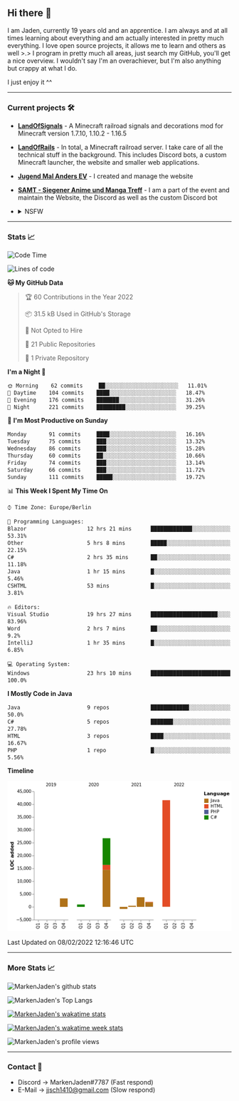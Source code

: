 ## Hi there 👋
I am Jaden, currently 19 years old and an apprentice. I am always and at all times learning about everything and am actually interested in pretty much everything. I love open source projects, it allows me to learn and others as well >.>
I program in pretty much all areas, just search my GitHub, you'll get a nice overview.
I wouldn't say I'm an overachiever, but I'm also anything but crappy at what I do.

I just enjoy it ^^

---

### Current projects 🛠

* [**LandOfSignals**](https://github.com/LandOfRails/LandOfSignals) - A Minecraft railroad signals and decorations mod for Minecraft version 1.7.10, 1.10.2 - 1.16.5
* [**LandOfRails**](https://github.com/LandOfRails) - In total, a Minecraft railroad server. I take care of all the technical stuff in the background. This includes Discord bots, a custom Minecraft launcher, the website and smaller web applications.
* [**Jugend Mal Anders EV**](https://jugendmalanders.de/) - I created and manage the website
* [**SAMT - Siegener Anime und Manga Treff**](https://github.com/Siegener-Anime-und-Manga-Treff-SAMT) - I am a part of the event and maintain the Website, the Discord as well as the custom Discord bot
* <details> 
  <summary>NSFW</summary>
  
  [**Nekos**](https://github.com/MarkenJaden/Nekos) - Website providing you with random lewd neko pics
  
</details>

---

### Stats 📈

<!--START_SECTION:waka-->
![Code Time](http://img.shields.io/badge/Code%20Time-588%20hrs%2056%20mins-blue)

![Lines of code](https://img.shields.io/badge/From%20Hello%20World%20I%27ve%20Written-78%20Thousand%20lines%20of%20code-blue)

**🐱 My GitHub Data** 

> 🏆 60 Contributions in the Year 2022
 > 
> 📦 31.5 kB Used in GitHub's Storage 
 > 
> 🚫 Not Opted to Hire
 > 
> 📜 21 Public Repositories 
 > 
> 🔑 1 Private Repository 
 > 
**I'm a Night 🦉** 

```text
🌞 Morning    62 commits     ██░░░░░░░░░░░░░░░░░░░░░░░   11.01% 
🌆 Daytime    104 commits    ████░░░░░░░░░░░░░░░░░░░░░   18.47% 
🌃 Evening    176 commits    ███████░░░░░░░░░░░░░░░░░░   31.26% 
🌙 Night      221 commits    █████████░░░░░░░░░░░░░░░░   39.25%

```
📅 **I'm Most Productive on Sunday** 

```text
Monday       91 commits     ████░░░░░░░░░░░░░░░░░░░░░   16.16% 
Tuesday      75 commits     ███░░░░░░░░░░░░░░░░░░░░░░   13.32% 
Wednesday    86 commits     ███░░░░░░░░░░░░░░░░░░░░░░   15.28% 
Thursday     60 commits     ██░░░░░░░░░░░░░░░░░░░░░░░   10.66% 
Friday       74 commits     ███░░░░░░░░░░░░░░░░░░░░░░   13.14% 
Saturday     66 commits     ███░░░░░░░░░░░░░░░░░░░░░░   11.72% 
Sunday       111 commits    █████░░░░░░░░░░░░░░░░░░░░   19.72%

```


📊 **This Week I Spent My Time On** 

```text
⌚︎ Time Zone: Europe/Berlin

💬 Programming Languages: 
Blazor                   12 hrs 21 mins      █████████████░░░░░░░░░░░░   53.31% 
Other                    5 hrs 8 mins        █████░░░░░░░░░░░░░░░░░░░░   22.15% 
C#                       2 hrs 35 mins       ██░░░░░░░░░░░░░░░░░░░░░░░   11.18% 
Java                     1 hr 15 mins        █░░░░░░░░░░░░░░░░░░░░░░░░   5.46% 
CSHTML                   53 mins             █░░░░░░░░░░░░░░░░░░░░░░░░   3.81%

🔥 Editors: 
Visual Studio            19 hrs 27 mins      █████████████████████░░░░   83.96% 
Word                     2 hrs 7 mins        ██░░░░░░░░░░░░░░░░░░░░░░░   9.2% 
IntelliJ                 1 hr 35 mins        █░░░░░░░░░░░░░░░░░░░░░░░░   6.85%

💻 Operating System: 
Windows                  23 hrs 10 mins      █████████████████████████   100.0%

```

**I Mostly Code in Java** 

```text
Java                     9 repos             ████████████░░░░░░░░░░░░░   50.0% 
C#                       5 repos             ███████░░░░░░░░░░░░░░░░░░   27.78% 
HTML                     3 repos             ████░░░░░░░░░░░░░░░░░░░░░   16.67% 
PHP                      1 repo              █░░░░░░░░░░░░░░░░░░░░░░░░   5.56%

```


**Timeline**

![Chart not found](https://raw.githubusercontent.com/MarkenJaden/MarkenJaden/main/charts/bar_graph.png) 


 Last Updated on 08/02/2022 12:16:46 UTC
<!--END_SECTION:waka-->

---

### More Stats 📈

![MarkenJaden's github stats](https://github-readme-stats.vercel.app/api?username=MarkenJaden&count_private=true&show_icons=true&theme=radical)

![MarkenJaden's Top Langs](https://github-readme-stats.vercel.app/api/top-langs/?username=MarkenJaden&theme=radical)

[![MarkenJaden's wakatime stats](https://github-readme-stats.vercel.app/api/wakatime?username=MarkenJaden&theme=radical)](https://wakatime.com/@17f322c9-222a-48b4-9e15-983c41f7aed4)

[![MarkenJaden's wakatime week stats](https://wakatime.com/badge/user/17f322c9-222a-48b4-9e15-983c41f7aed4.svg)](https://wakatime.com/@17f322c9-222a-48b4-9e15-983c41f7aed4)

<!--[![MarkenJaden's Codewars stats](https://www.codewars.com/users/MarkenJaden/badges/large)](https://www.codewars.com/users/MarkenJaden)-->

![MarkenJaden's profile views](https://komarev.com/ghpvc/?username=MarkenJaden)

---

### Contact 💌

* Discord -> MarkenJaden#7787 (Fast respond)
* E-Mail -> jjsch1410@gmail.com (Slow respond)



<!--
**MarkenJaden/MarkenJaden** is a ✨ _special_ ✨ repository because its `README.md` (this file) appears on your GitHub profile.

Here are some ideas to get you started:

- 🔭 I’m currently working on ...
- 🌱 I’m currently learning ...
- 👯 I’m looking to collaborate on ...
- 🤔 I’m looking for help with ...
- 💬 Ask me about ...
- 📫 How to reach me: ...
- 😄 Pronouns: ...
- ⚡ Fun fact: ...
-->
